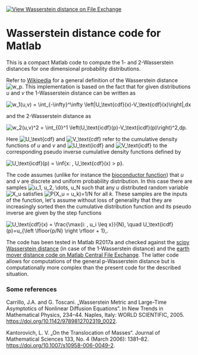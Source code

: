[![View Wasserstein distance on File Exchange](https://www.mathworks.com/matlabcentral/images/matlab-file-exchange.svg)](https://uk.mathworks.com/matlabcentral/fileexchange/75228-wasserstein-distance)

# Wasserstein distance code for Matlab
This is a compact Matlab code to compute the 1- and 2-Wasserstein distances for one dimensional probability distributions.

Refer to [Wikipedia](https://en.wikipedia.org/wiki/Wasserstein_metric) for a general definition of the Wasserstein distance ![w_p](https://render.githubusercontent.com/render/math?math=w_p). This implementation is based on the fact that for given distributions _u_ and _v_ the 1-Wasserstein distance can be written as

![w_1(u,v) = \int_{-\infty}^\infty \left|U_\text{cdf}(x)-V_\text{cdf}(x)\right|\,dx](https://render.githubusercontent.com/render/math?math=w_1(u%2Cv)%20%3D%20%5Cint_%7B-%5Cinfty%7D%5E%5Cinfty%20%5Cleft%7CU_%5Ctext%7Bcdf%7D(x)-V_%5Ctext%7Bcdf%7D(x)%5Cright%7C%5C%2Cdx)

and the 2-Wasserstein distance as

![w_2(u,v)^2 = \int_{0}^1 \left(U_\text{icdf}(p)-V_\text{icdf}(p)\right)^2\,dp.](https://render.githubusercontent.com/render/math?math=w_2(u%2Cv)%5E2%20%3D%20%5Cint_%7B0%7D%5E1%20%5Cleft(U_%5Ctext%7Bicdf%7D(p)-V_%5Ctext%7Bicdf%7D(p)%5Cright)%5E2%5C%2Cdp.)

Here ![U_\text{cdf}](https://render.githubusercontent.com/render/math?math=U_%5Ctext%7Bcdf%7D) and ![V_\text{cdf}](https://render.githubusercontent.com/render/math?math=V_%5Ctext%7Bcdf%7D) refer to the cumulative density functions of _u_ and _v_ and ![U_\text{icdf}](https://render.githubusercontent.com/render/math?math=U_%5Ctext%7Bicdf%7D) and ![V_\text{icdf}](https://render.githubusercontent.com/render/math?math=V_%5Ctext%7Bicdf%7D) to the corresponding pseudo inverse cumulative density functions defined by

![U_\text{icdf}(p) = \inf\{x: \, U_\text{cdf}(x) > p\}.](https://render.githubusercontent.com/render/math?math=U_%5Ctext%7Bicdf%7D(p)%20%3D%20%5Cinf%5C%7Bx%3A%20%5C%2C%20U_%5Ctext%7Bcdf%7D(x)%20%3E%20p%5C%7D.)

The code assumes (unlike for instance the [bioconductor function](https://www.bioconductor.org/packages/devel/bioc/vignettes/waddR/inst/doc/wasserstein_metric.html)) that _u_ and _v_ are discrete and uniform probability distribution. In this case there are samples ![u_1, u_2, \dots, u_N](https://render.githubusercontent.com/render/math?math=u_1%2C%20u_2%2C%20%5Cdots%2C%20u_N) such that any _u_ distributed random variable ![X_u](https://render.githubusercontent.com/render/math?math=X_u) satisfies ![P(X_u = u_k)=1/N](https://render.githubusercontent.com/render/math?math={P(X_u=u_k)=1/N}) for all _k_. These samples are the inputs of the function, let's assume without loss of generality that they are increasingly sorted then the cumulative distribution function and its pseudo inverse are given by the step functions

![U_\text{cdf}(x) = \frac{\max\{i: \, u_i \leq x\}}{N}, \quad U_\text{icdf}(p)=u_{\left \lfloor{p/N} \right \rfloor + 1}\,.](https://render.githubusercontent.com/render/math?math=U_%5Ctext%7Bcdf%7D(x)%20%3D%20%5Cfrac%7B%5Cmax%5C%7Bi%3A%20%5C%2C%20u_i%20%5Cleq%20x%5C%7D%7D%7BN%7D%2C%20%5Cquad%20U_%5Ctext%7Bicdf%7D(p)%3Du_%7B%5Cleft%20%5Clfloor%7Bp%2FN%7D%20%5Cright%20%5Crfloor%20%2B%201%7D%5C%2C.)

The code has been tested in Matlab R2017a and checked against the [scipy Wasserstein distance](https://docs.scipy.org/doc/scipy/reference/generated/scipy.stats.wasserstein_distance.html) (in case of the 1-Wasserstein distance) and the [earth mover distance code on Matlab Central File Exchange](https://www.mathworks.com/matlabcentral/fileexchange/22962-the-earth-mover-s-distance). The latter code allows for computations of the general p-Wasserstein distance but is computationally more complex than the present code for the described situation.

### Some references
Carrillo, J.A. and G. Toscani. „Wasserstein Metric and Large-Time Asymptotics of Nonlinear Diffusion Equations“. In New Trends in Mathematical Physics, 234–44. Naples, Italy: WORLD SCIENTIFIC, 2005. https://doi.org/10.1142/9789812702319_0022.

Kantorovich, L. V. „On the Translocation of Masses“. Journal of Mathematical Sciences 133, No. 4 (March 2006): 1381–82. https://doi.org/10.1007/s10958-006-0049-2.
